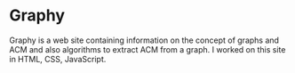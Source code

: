 # Graphy
Graphy is a web site containing information on the concept of graphs and ACM and also algorithms to extract ACM from a graph.
I worked on this site in HTML, CSS, JavaScript.
